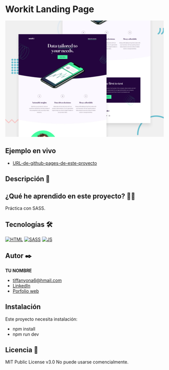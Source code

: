 # Workit Landing Page

![Imagen del proyecto](https://raw.githubusercontent.com/tiffanyona6/workit-landing-page/main/preview%20(1).jpg)

## Ejemplo en vivo

- [URL-de-github-pages-de-este-proyecto](URL-de-github-pages-de-este-proyecto)


## Descripción 📑



## ¿Qué he aprendido en este proyecto? 🙇🏻

Práctica con SASS.


## Tecnologías 🛠

<!-- Iconos sacados de: https://github.com/hendrasob/badges/blob/master/README.md y https://github.com/alexandresanlim/Badges4-README.md-Profile -->

[![HTML](https://img.shields.io/badge/HTML5-E34F26?style=for-the-badge&logo=html5&logoColor=white)](https://es.wikipedia.org/wiki/HTML5)
[![SASS](https://img.shields.io/badge/Sass-CC6699?style=for-the-badge&logo=sass&logoColor=white)](https://es.wikipedia.org/wiki/SASS)
[![JS](https://img.shields.io/badge/JavaScript-F7DF1E?style=for-the-badge&logo=javascript&logoColor=black)](https://es.wikipedia.org/wiki/JavaScript)


## Autor ✒️

**TU NOMBRE**

- tiffanyona6@hmail.com
- [LinkedIn](https://www.linkedin.com/in/tiffany-o%C3%B1a-/)
- [Porfolio web](https://tu-dominio.com/)

## Instalación

Este proyecto necesita instalación:
- npm install
- npm run dev

## Licencia 📄

MIT Public License v3.0
No puede usarse comencialmente.

